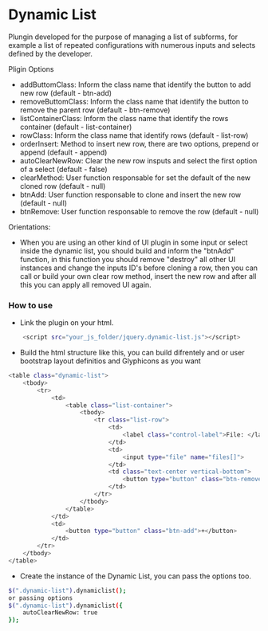 # Dynamic List

Plungin developed for the purpose of managing a list of subforms, for example a list of repeated configurations with numerous inputs and selects defined by the developer.

Pligin Options
  - addButtomClass: Inform the class name that identify the button to add new row (default - btn-add)
  - removeButtomClass: Inform the class name that identify the button to remove the parent row (default - btn-remove)
  - listContainerClass: Inform the class name that identify the rows container (default - list-container)
  - rowClass: Inform the class name that identify rows (default - list-row)
  - orderInsert: Method to insert new row, there are two options, prepend or append (default - append)
  - autoClearNewRow: Clear the new row insputs and select the first option of a select (default - false)
  - clearMethod: User function responsable for set the default of the new cloned row (default - null)
  - btnAdd: User function responsable to clone and insert the new row (default - null)
  - btnRemove: User function responsable to remove the row (default - null)

Orientations:
  - When you are using an other kind of UI plugin in some input or select inside the dynamic list, you should build and inform the "btnAdd"  function, in this function you should remove "destroy" all other UI instances and change the inputs ID's before cloning a row, then you can call or build your own clear row method, insert the new row and after all this you can apply all removed UI again.

### How to use
 - Link the plugin on your html.
```sh
    <script src="your_js_folder/jquery.dynamic-list.js"></script>
```
 - Build the html structure like this, you can build difrentely and or user bootstrap layout definitios and Glyphicons as you want
```sh
<table class="dynamic-list">
    <tbody>
        <tr>
        	<td>
        		<table class="list-container">
        			<tbody>
        			    <tr class="list-row">
        				    <td>
        					    <label class="control-label">File: </label>
        				    </td>
            				<td>
            					<input type="file" name="files[]">
            				</td>
        				    <td class="text-center vertical-bottom">
        					    <button type="button" class="btn-remove">X</button>
        				    </td>
        			    </tr>
        		    </tbody>
        		</table>
        	</td>
        	<td>
        		<button type="button" class="btn-add">+</button>
        	</td>
        </tr>
    </tbody>
</table>
```
 - Create the instance of the Dynamic List, you can pass the options too.
```sh
$(".dynamic-list").dynamiclist();
or passing options
$(".dynamic-list").dynamiclist({
    autoClearNewRow: true
});
```
